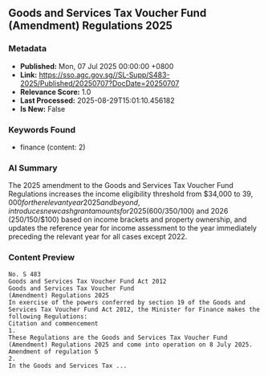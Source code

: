 
## Goods and Services Tax Voucher Fund (Amendment) Regulations 2025

### Metadata
- **Published:** Mon, 07 Jul 2025 00:00:00 +0800
- **Link:** https://sso.agc.gov.sg//SL-Supp/S483-2025/Published/20250707?DocDate=20250707
- **Relevance Score:** 1.0
- **Last Processed:** 2025-08-29T15:01:10.456182
- **Is New:** False

### Keywords Found
- finance (content: 2)

### AI Summary
The 2025 amendment to the Goods and Services Tax Voucher Fund Regulations increases the income eligibility threshold from $34,000 to $39,000 for the relevant year 2025 and beyond, introduces new cash grant amounts for 2025 ($600/$350/$100) and 2026 ($250/$150/$100) based on income brackets and property ownership, and updates the reference year for income assessment to the year immediately preceding the relevant year for all cases except 2022.

### Content Preview
```
No. S 483
Goods and Services Tax Voucher Fund Act 2012
Goods and Services Tax Voucher Fund
(Amendment) Regulations 2025
In exercise of the powers conferred by section 19 of the Goods and Services Tax Voucher Fund Act 2012, the Minister for Finance makes the following Regulations:
Citation and commencement
1.
These Regulations are the Goods and Services Tax Voucher Fund (Amendment) Regulations 2025 and come into operation on 8 July 2025.
Amendment of regulation 5
2.
In the Goods and Services Tax ...
```
